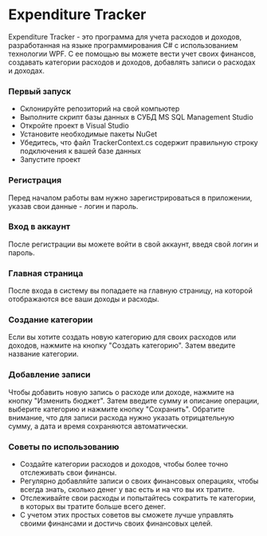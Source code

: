 <h1>Expenditure Tracker</h1>
Expenditure Tracker - это программа для учета расходов и доходов, разработанная на языке программирования C# с использованием технологии WPF. С ее помощью вы можете вести учет своих финансов, создавать категории расходов и доходов, добавлять записи о расходах и доходах.

<h3>Первый запуск</h3>
<ul>
<li>Склонируйте репозиторий на свой компьютер
<li>Выполните скрипт базы данных в СУБД MS SQL Management Studio
<li>Откройте проект в Visual Studio
<li>Установите необходимые пакеты NuGet
<li>Убедитесь, что файл TrackerContext.cs содержит правильную строку подключения к вашей базе данных
<li>Запустите проект</li>
</ul>

<h3>Регистрация</h3>
Перед началом работы вам нужно зарегистрироваться в приложении, указав свои данные - логин и пароль.

<h3>Вход в аккаунт</h3>
После регистрации вы можете войти в свой аккаунт, введя свой логин и пароль.

<h3>Главная страница</h3>
После входа в систему вы попадаете на главную страницу, на которой отображаются все ваши доходы и расходы.

<h3>Создание категории</h3>
Если вы хотите создать новую категорию для своих расходов или доходов, нажмите на кнопку "Создать категорию". Затем введите название категории.

<h3>Добавление записи</h3>
Чтобы добавить новую запись о расходе или доходе, нажмите на кнопку "Изменить бюджет". Затем введите сумму и описание операции, выберите категорию и нажмите кнопку "Сохранить". Обратите внимание, что для записи расхода нужно указать отрицательную сумму, а дата и время сохраняются автоматически.

<h3>Советы по использованию</h3>
<ul>
<li>Создайте категории расходов и доходов, чтобы более точно отслеживать свои финансы.
<li>Регулярно добавляйте записи о своих финансовых операциях, чтобы всегда знать, сколько денег у вас есть и на что вы их тратите.
<li>Отслеживайте свои расходы и попытайтесь сократить те категории, в которых вы тратите больше всего денег.
<li>С учетом этих простых советов вы сможете лучше управлять своими финансами и достичь своих финансовых целей.</li>
<ul>
